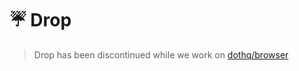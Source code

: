 # ☔ Drop

> Drop has been discontinued while we work on [dothq/browser](https://github.com/dothq/browser)
